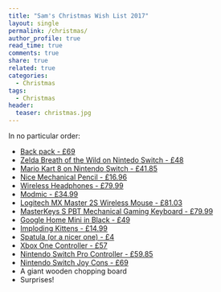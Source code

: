 ```yaml
---
title: "Sam's Christmas Wish List 2017"
layout: single
permalink: /christmas/
author_profile: true
read_time: true
comments: true
share: true
related: true
categories:
  - Christmas
tags:
  - Christmas
header:
  teaser: christmas.jpg
---
```


In no particular order:

- [Back pack - £69](https://oneplus.net/uk/oneplus-travel-backpack)
- [Zelda Breath of the Wild on Nintedo Switch - £48](https://www.amazon.co.uk/Legend-Zelda-Breath-Nintendo-Switch/dp/B01N1083WZ/ref=sr_1_1?ie=UTF8&qid=1512326174&sr=8-1&keywords=zelda)
- [Mario Kart 8 on Nintendo Switch - £41.85](https://www.amazon.co.uk/Mario-Kart-Deluxe-Nintendo-Switch/dp/B01N1081RO/ref=sr_1_1?s=videogames&ie=UTF8&qid=1512326177&sr=1-1&keywords=mario+kart)
- [Nice Mechanical Pencil - £16.96](https://www.amazon.co.uk/dp/B00AZX0GOM/_encoding=UTF8?coliid=I2E2ZJ4MKAK70O&colid=34C90KYPYGN23&psc=1)
- [Wireless Headphones - £79.99](https://www.amazon.co.uk/dp/B00U5WV2BY/_encoding=UTF8?coliid=I9RMS5X2X2DSX&colid=34C90KYPYGN23&psc=1)
- [Modmic - £34.99](https://www.amazon.co.uk/dp/B00R98O6R4/_encoding=UTF8?coliid=I72MEUB0NJGGP&colid=34C90KYPYGN23&psc=1)
- [Logitech MX Master 2S Wireless Mouse - £81.03](https://www.amazon.co.uk/Logitech-Master-Wireless-Bluetooth-Windows/dp/B071KZS3MF/ref=sr_1_1?ie=UTF8&qid=1512326386&sr=8-1&keywords=logitech%2Bmx%2Bmaster&th=1)
- [MasterKeys S PBT Mechanical Gaming Keyboard - £79.99](https://www.overclockers.co.uk/coolermaster-masterkeys-s-pbt-mechanical-gaming-keyboard-brown-cherry-mx-switches-kb-03l-cm.html)
- [Google Home Mini in Black - £49](https://store.google.com/config/google_home_mini)
- [Imploding Kittens - £14.99](https://www.amazon.co.uk/dp/B01HSIIFQ2/_encoding=UTF8?coliid=IKNUR8ZO7L89W&colid=3T5QPQ0KJ98CX&psc=0)
- [Spatula (or a nicer one) - £4](https://www.amazon.co.uk/Kitchen-Master-Stainless-Turner-Silver/dp/B000YJDBM6/ref=sr_1_5?s=kitchen&ie=UTF8&qid=1512328286&sr=1-5&keywords=spatula)
- [Xbox One Controller - £57](https://www.amazon.co.uk/Microsoft-217977-Xbox-Controller-Wireless/dp/B01LY58HQJ/ref=sr_1_8?ie=UTF8&qid=1512683782&sr=8-8&keywords=xbox+one+controller+pc)
- [Nintendo Switch Pro Controller - £59.85](https://www.amazon.co.uk/Nintendo-Switch-Pro-Controller-Black/dp/B01N4ND1T2/ref=sr_1_3?s=videogames&ie=UTF8&qid=1512683855&sr=1-3&keywords=switch+controllers)
- [Nintendo Switch Joy Cons - £69](https://www.amazon.co.uk/Joy-Pair-Green-Nintendo-Switch/dp/B072BZ66JL/ref=sr_1_2?s=videogames&ie=UTF8&qid=1512683855&sr=1-2&keywords=switch+controllers)
- A giant wooden chopping board
- Surprises!

